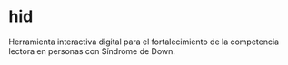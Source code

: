 # hid
Herramienta interactiva digital para el fortalecimiento de la competencia lectora en personas con Síndrome de Down.
